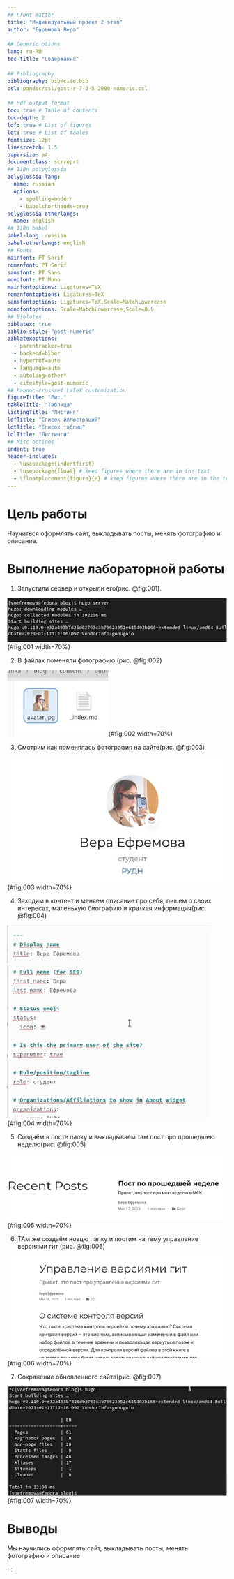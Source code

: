 ```yaml
---
## Front matter
title: "Индивидуальный проект 2 этап"
author: "Ефремова Вера"

## Generic otions
lang: ru-RU
toc-title: "Содержание"

## Bibliography
bibliography: bib/cite.bib
csl: pandoc/csl/gost-r-7-0-5-2008-numeric.csl

## Pdf output format
toc: true # Table of contents
toc-depth: 2
lof: true # List of figures
lot: true # List of tables
fontsize: 12pt
linestretch: 1.5
papersize: a4
documentclass: scrreprt
## I18n polyglossia
polyglossia-lang:
  name: russian
  options:
	- spelling=modern
	- babelshorthands=true
polyglossia-otherlangs:
  name: english
## I18n babel
babel-lang: russian
babel-otherlangs: english
## Fonts
mainfont: PT Serif
romanfont: PT Serif
sansfont: PT Sans
monofont: PT Mono
mainfontoptions: Ligatures=TeX
romanfontoptions: Ligatures=TeX
sansfontoptions: Ligatures=TeX,Scale=MatchLowercase
monofontoptions: Scale=MatchLowercase,Scale=0.9
## Biblatex
biblatex: true
biblio-style: "gost-numeric"
biblatexoptions:
  - parentracker=true
  - backend=biber
  - hyperref=auto
  - language=auto
  - autolang=other*
  - citestyle=gost-numeric
## Pandoc-crossref LaTeX customization
figureTitle: "Рис."
tableTitle: "Таблица"
listingTitle: "Листинг"
lofTitle: "Список иллюстраций"
lotTitle: "Список таблиц"
lolTitle: "Листинги"
## Misc options
indent: true
header-includes:
  - \usepackage{indentfirst}
  - \usepackage{float} # keep figures where there are in the text
  - \floatplacement{figure}{H} # keep figures where there are in the text
---
```


# Цель работы

Научиться оформлять сайт, выкладывать посты, менять фотографию и описание.

# Выполнение лабораторной работы

1.  Запустили сервер и открыли его(рис. @fig:001).

![Запуск](image/1.jpg){#fig:001 width=70%}

2.  В файлах поменяли фотографию (рис. @fig:002) 

![Смена](image/2.jpg){#fig:002 width=70%}

3. Смотрим как поменялась фотография на сайте(рис. @fig:003)

![Просмотр](image/3.jpg){#fig:003 width=70%}

4. Заходим в контент и меняем описание про себя, пишем о своих интересах, маленькую биографию и краткая информация(рис. @fig:004)

![Про себя](image/4.jpg){#fig:004 width=70%}

5. Создаём в посте папку и выкладываем там пост про прошедшею неделю(рис. @fig:005)

![Первый пост](image/5.jpg){#fig:005 width=70%}

6. ТАм же создаём новцю папку и постим на тему управление версиями гит (рис. @fig:006)

![Управление версиями](image/6.jpg){#fig:006 width=70%}

7. Сохранение обновленного сайта(рис. @fig:007)

![сохранение](image/7.jpg){#fig:007 width=70%}

# Выводы

Мы научились оформлять сайт, выкладывать посты, менять фотографию и описание

:::
